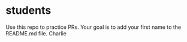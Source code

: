 # students
Use this repo to practice PRs. Your goal is to add your first name to the README.md file.
Charlie
